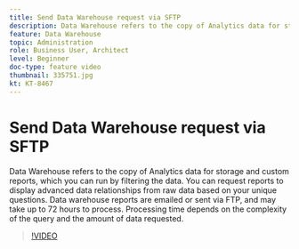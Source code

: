 ```yaml
---
title: Send Data Warehouse request via SFTP
description: Data Warehouse refers to the copy of Analytics data for storage and custom reports, which you can run by filtering the data. You can request reports to display advanced data relationships from raw data based on your unique questions. Data warehouse reports are emailed or sent via FTP, and may take up to 72 hours to process. Processing time depends on the complexity of the query and the amount of data requested.
feature: Data Warehouse
topic: Administration
role: Business User, Architect
level: Beginner 
doc-type: feature video
thumbnail: 335751.jpg
kt: KT-8467
---
```


# Send Data Warehouse request via SFTP

Data Warehouse refers to the copy of Analytics data for storage and custom reports, which you can run by filtering the data. You can request reports to display advanced data relationships from raw data based on your unique questions. Data warehouse reports are emailed or sent via FTP, and may take up to 72 hours to process. Processing time depends on the complexity of the query and the amount of data requested.


>[!VIDEO](https://publish.tv.adobe.com/bucket/1/category/5573/video/335751/)